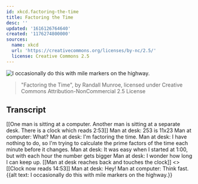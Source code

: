 ```yaml
---
id: xkcd.factoring-the-time
title: Factoring the Time
desc: ''
updated: '1616126764640'
created: '1176274800000'
sources:
  name: xkcd
  url: 'https://creativecommons.org/licenses/by-nc/2.5/'
  license: Creative Commons 2.5
---
```

![I occasionally do this with mile markers on the highway.](https://imgs.xkcd.com/comics/factoring_the_time.png)
> "Factoring the Time", by Randall Munroe, licensed under Creative Commons Attribution-NonCommercial 2.5 License

## Transcript
[[One man is sitting at a computer.  Another man is sitting at a separate desk.  There is a clock which reads 2:53]]
Man at desk: 253 is 11x23
Man at computer: What?
Man at desk: I'm factoring the time.
Man at desk: I have nothing to do, so I'm trying to calculate the prime factors of the time each minute before it changes.
Man at desk: It was easy when I started at 1:00, but with each hour the number gets bigger
Man at desk: I wonder how long I can keep up.
[[Man at desk reaches back and touches the clock]] <<beep>> [[Clock now reads 14:53]]
Man at desk: Hey!
Man at computer: Think fast.
{{alt text: I occasionally do this with mile markers on the highway.}}
